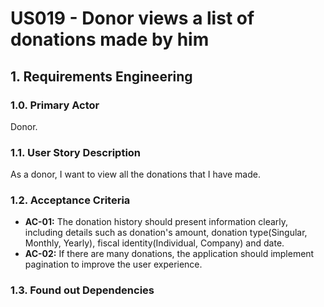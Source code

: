# US019 - Donor views a list of donations made by him

## 1. Requirements Engineering

### 1.0. Primary Actor
Donor.

### 1.1. User Story Description
As a donor, I want to view all the donations that I have made.

### 1.2. Acceptance Criteria

* **AC-01:** The donation history should present information clearly, including details such as donation's amount, donation type(Singular, Monthly, Yearly), fiscal identity(Individual, Company) and date.
* **AC-02:** If there are many donations, the application should implement pagination to improve the user experience.

### 1.3. Found out Dependencies

